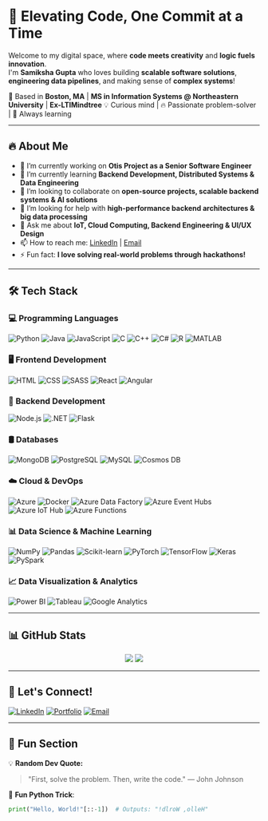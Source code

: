 
# 🚀 Elevating Code, One Commit at a Time  

Welcome to my digital space, where **code meets creativity** and **logic fuels innovation**.  
 I'm **Samiksha Gupta** who loves building **scalable software solutions**, **engineering data pipelines**, and making sense of **complex systems**!  

📍 Based in **Boston, MA** | **MS in Information Systems @ Northeastern University**  | **Ex-LTIMindtree**
💡 Curious mind | 🔥 Passionate problem-solver | 🎯 Always learning 

---

## 🔥 About Me
- 🔭 I’m currently working on **Otis Project as a Senior Software Engineer**
- 🌱 I’m currently learning **Backend Development, Distributed Systems & Data Engineering**
- 👯 I’m looking to collaborate on **open-source projects, scalable backend systems & AI solutions**
- 🤔 I’m looking for help with **high-performance backend architectures & big data processing**
- 💬 Ask me about **IoT, Cloud Computing, Backend Engineering & UI/UX Design**
- 📫 How to reach me: [LinkedIn](https://www.linkedin.com/in/gupta-samiksha/) | [Email](mailto:samiksh1905@gmail.com)
- ⚡ Fun fact: **I love solving real-world problems through hackathons!**

---

## 🛠️ Tech Stack

### 💻 Programming Languages
![Python](https://img.shields.io/badge/Python-3776AB?style=for-the-badge&logo=python&logoColor=white)
![Java](https://img.shields.io/badge/Java-ED8B00?style=for-the-badge&logo=java&logoColor=white)
![JavaScript](https://img.shields.io/badge/JavaScript-F7DF1E?style=for-the-badge&logo=javascript&logoColor=black)
![C](https://img.shields.io/badge/C-00599C?style=for-the-badge&logo=c&logoColor=white)
![C++](https://img.shields.io/badge/C++-00599C?style=for-the-badge&logo=c%2B%2B&logoColor=white)
![C#](https://img.shields.io/badge/C%23-239120?style=for-the-badge&logo=c-sharp&logoColor=white)
![R](https://img.shields.io/badge/R-276DC3?style=for-the-badge&logo=r&logoColor=white)
![MATLAB](https://img.shields.io/badge/MATLAB-0076A8?style=for-the-badge&logo=mathworks&logoColor=white)

### 🖥️ Frontend Development
![HTML](https://img.shields.io/badge/HTML5-E34F26?style=for-the-badge&logo=html5&logoColor=white)
![CSS](https://img.shields.io/badge/CSS3-1572B6?style=for-the-badge&logo=css3&logoColor=white)
![SASS](https://img.shields.io/badge/SASS-CC6699?style=for-the-badge&logo=sass&logoColor=white)
![React](https://img.shields.io/badge/React-20232A?style=for-the-badge&logo=react&logoColor=61DAFB)
![Angular](https://img.shields.io/badge/Angular-DD0031?style=for-the-badge&logo=angular&logoColor=white)

### 🔧 Backend Development
![Node.js](https://img.shields.io/badge/Node.js-339933?style=for-the-badge&logo=nodedotjs&logoColor=white)
![.NET](https://img.shields.io/badge/.NET-512BD4?style=for-the-badge&logo=dotnet&logoColor=white)
![Flask](https://img.shields.io/badge/Flask-000000?style=for-the-badge&logo=flask&logoColor=white)

### 🛢️ Databases
![MongoDB](https://img.shields.io/badge/MongoDB-4EA94B?style=for-the-badge&logo=mongodb&logoColor=white)
![PostgreSQL](https://img.shields.io/badge/PostgreSQL-316192?style=for-the-badge&logo=postgresql&logoColor=white)
![MySQL](https://img.shields.io/badge/MySQL-4479A1?style=for-the-badge&logo=mysql&logoColor=white)
![Cosmos DB](https://img.shields.io/badge/Azure_Cosmos_DB-0089D6?style=for-the-badge&logo=microsoftazure&logoColor=white)

### ☁️ Cloud & DevOps
![Azure](https://img.shields.io/badge/Microsoft_Azure-0078D4?style=for-the-badge&logo=microsoftazure&logoColor=white)
![Docker](https://img.shields.io/badge/Docker-2496ED?style=for-the-badge&logo=docker&logoColor=white)
![Azure Data Factory](https://img.shields.io/badge/Azure_Data_Factory-0078D4?style=for-the-badge&logo=microsoftazure&logoColor=white)
![Azure Event Hubs](https://img.shields.io/badge/Azure_Event_Hubs-0078D4?style=for-the-badge&logo=microsoftazure&logoColor=white)
![Azure IoT Hub](https://img.shields.io/badge/Azure_IoT_Hub-0078D4?style=for-the-badge&logo=microsoftazure&logoColor=white)
![Azure Functions](https://img.shields.io/badge/Azure_Functions-0078D4?style=for-the-badge&logo=microsoftazure&logoColor=white)

### 📊 Data Science & Machine Learning
![NumPy](https://img.shields.io/badge/NumPy-013243?style=for-the-badge&logo=numpy&logoColor=white)
![Pandas](https://img.shields.io/badge/Pandas-150458?style=for-the-badge&logo=pandas&logoColor=white)
![Scikit-learn](https://img.shields.io/badge/Scikit--learn-F7931E?style=for-the-badge&logo=scikit-learn&logoColor=white)
![PyTorch](https://img.shields.io/badge/PyTorch-EE4C2C?style=for-the-badge&logo=pytorch&logoColor=white)
![TensorFlow](https://img.shields.io/badge/TensorFlow-FF6F00?style=for-the-badge&logo=tensorflow&logoColor=white)
![Keras](https://img.shields.io/badge/Keras-D00000?style=for-the-badge&logo=keras&logoColor=white)
![PySpark](https://img.shields.io/badge/PySpark-FFFFFF?style=for-the-badge&logo=apachespark&logoColor=#E35A16)

### 📈 Data Visualization & Analytics
![Power BI](https://img.shields.io/badge/Power_BI-F2C811?style=for-the-badge&logo=powerbi&logoColor=black)
![Tableau](https://img.shields.io/badge/Tableau-E97627?style=for-the-badge&logo=tableau&logoColor=white)
![Google Analytics](https://img.shields.io/badge/Google_Analytics-E37400?style=for-the-badge&logo=googleanalytics&logoColor=white)


---

## 📊 GitHub Stats
<p align="center">
  <img src="https://github-readme-stats.vercel.app/api?username=Samikshaa19&show_icons=true&theme=tokyonight" />
  <img src="https://github-readme-streak-stats.herokuapp.com/?user=Samikshaa19&theme=tokyonight" />
</p>


---

## 🎯 Let's Connect!
[![LinkedIn](https://img.shields.io/badge/LinkedIn-0A66C2?style=for-the-badge&logo=linkedin&logoColor=white)](https://www.linkedin.com/in/gupta-samiksha/)
[![Portfolio](https://img.shields.io/badge/Portfolio-000?style=for-the-badge&logo=firefox&logoColor=white)](#)
[![Email](https://img.shields.io/badge/Email-D14836?style=for-the-badge&logo=gmail&logoColor=white)](mailto:samiksh1905@gmail.com)

---

## 🎲 Fun Section
💡 **Random Dev Quote:**  
> "First, solve the problem. Then, write the code." — John Johnson  

🐍 **Fun Python Trick**:
```python
print("Hello, World!"[::-1])  # Outputs: "!dlroW ,olleH"
